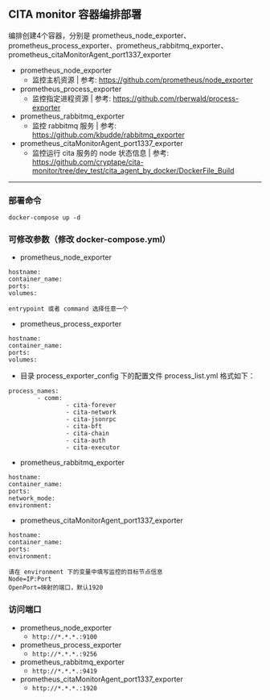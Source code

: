 ## CITA monitor 容器编排部署
 编排创建4个容器，分别是 prometheus_node_exporter、prometheus_process_exporter、prometheus_rabbitmq_exporter、prometheus_citaMonitorAgent_port1337_exporter
* prometheus_node_exporter
	* 监控主机资源 | 参考: https://github.com/prometheus/node_exporter
* prometheus_process_exporter
	* 监控指定进程资源 | 参考: https://github.com/rberwald/process-exporter
* prometheus_rabbitmq_exporter
	* 监控 rabbitmq 服务 | 参考: https://github.com/kbudde/rabbitmq_exporter
* prometheus_citaMonitorAgent_port1337_exporter
	* 监控运行 cita 服务的 node 状态信息 | 参考: https://github.com/cryptape/cita-monitor/tree/dev_test/cita_agent_by_docker/DockerFile_Build

---
### 部署命令
```
docker-compose up -d
```

### 可修改参数（修改 docker-compose.yml）
* prometheus_node_exporter
```
hostname:
container_name:
ports:
volumes:

entrypoint 或者 command 选择任意一个
```
* prometheus_process_exporter
```
hostname:
container_name:
ports:
volumes:
```
* 目录 process_exporter_config 下的配置文件 process_list.yml 格式如下：
```
process_names:
        - comm:
                - cita-forever
                - cita-network
                - cita-jsonrpc
                - cita-bft
                - cita-chain
                - cita-auth
                - cita-executor
```
* prometheus_rabbitmq_exporter
```
hostname:
container_name:
ports:
network_mode:
environment:
```
* prometheus_citaMonitorAgent_port1337_exporter
```
hostname:
container_name:
ports:
environment:

请在 environment 下的变量中填写监控的目标节点信息
Node=IP:Port
OpenPort=映射的端口，默认1920
```

### 访问端口
* prometheus_node_exporter
	* `http://*.*.*.:9100`
* prometheus_process_exporter
	* `http://*.*.*.:9256`
* prometheus_rabbitmq_exporter
	* `http://*.*.*.:9419`
* prometheus_citaMonitorAgent_port1337_exporter
	* `http://*.*.*.:1920`
